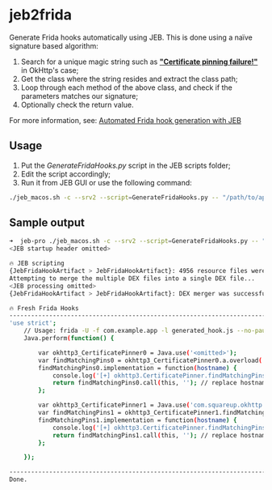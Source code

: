 # jeb2frida

Generate Frida hooks automatically using JEB. This is done using a naïve signature based algorithm:
1. Search for a unique magic string such as [**"Certificate pinning failure!"**][okhttpmagicstr] in OkHttp's case;
2. Get the class where the string resides and extract the class path;
3. Loop through each method of the above class, and check if the parameters matches our signature;
4. Optionally check the return value.

For more information, see: [Automated Frida hook generation with JEB][blogpost]


## Usage
1. Put the *GenerateFridaHooks.py* script in the JEB scripts folder;
2. Edit the script accordingly;
3. Run it from JEB GUI or use the following command:

```bash
./jeb_macos.sh -c --srv2 --script=GenerateFridaHooks.py -- "/path/to/apk/file.apk"
```

## Sample output

```bash
➜  jeb-pro ./jeb_macos.sh -c --srv2 --script=GenerateFridaHooks.py -- "/path/to/apk/file.apk"
<JEB startup header omitted>

🔥 JEB scripting
{JebFridaHookArtifact > JebFridaHookArtifact}: 4956 resource files were adjusted
Attempting to merge the multiple DEX files into a single DEX file...
<JEB processing omitted>
{JebFridaHookArtifact > JebFridaHookArtifact}: DEX merger was successful and produced a virtual DEX unit

🔥 Fresh Frida Hooks
----------------------------------------------------------------------------------------------------
'use strict';
    // Usage: frida -U -f com.example.app -l generated_hook.js --no-pause
    Java.perform(function() {

        var okhttp3_CertificatePinner0 = Java.use('<omitted>');
        var findMatchingPins0 = okhttp3_CertificatePinner0.a.overload('java.lang.String');
        findMatchingPins0.implementation = function(hostname) {
            console.log('[+] okhttp3.CertificatePinner.findMatchingPins(' + hostname + ') # <omitted>()');
            return findMatchingPins0.call(this, ''); // replace hostname with empty string
        };

        var okhttp3_CertificatePinner1 = Java.use('com.squareup.okhttp.CertificatePinner');
        var findMatchingPins1 = okhttp3_CertificatePinner1.findMatchingPins.overload('java.lang.String');
        findMatchingPins1.implementation = function(hostname) {
            console.log('[+] okhttp3.CertificatePinner.findMatchingPins(' + hostname + ') # com.squareup.okhttp.CertificatePinner.findMatchingPins()');
            return findMatchingPins1.call(this, ''); // replace hostname with empty string
        };

    });

----------------------------------------------------------------------------------------------------
Done.
```



[okhttpmagicstr]: https://github.com/square/okhttp/blob/ba2c676aaf2b825528955f61dd43004a5bd9ca98/okhttp/src/main/java/okhttp3/CertificatePinner.kt#L175
[blogpost]: https://bhamza.me/blogpost/2019/10/06/Automated-Frida-hook-generation-with-JEB.html

